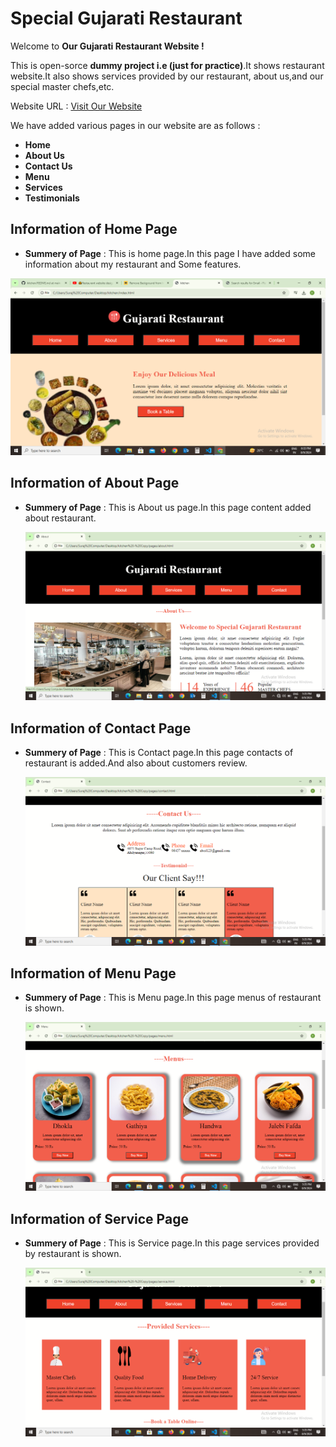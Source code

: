 # Special Gujarati Restaurant

Welcome to **Our Gujarati Restaurant Website !**

This is open-sorce **dummy project i.e (just for practice)**.It shows restaurant website.It also shows services provided by our restaurant, about us,and our special master chefs,etc.

Website URL : [Visit Our Website](https://gujarati-kitchen.netlify.app/)

We have added various pages in our website are as follows :

- **Home**
- **About Us**
- **Contact Us**
- **Menu**
- **Services**
- **Testimonials**
  
## Information of Home Page

- **Summery of Page** : This is home page.In this page I have added some information about my restaurant and Some features.

![Home Page Screenshot](./images/home.png)

## Information of About Page

- **Summery of Page** : This is About us page.In this page content added about restaurant.

  ![About Page Screenshot](./images/about.png)

## Information of Contact Page

- **Summery of Page** : This is Contact page.In this page contacts of restaurant is added.And also about customers review.

  ![Contact Page Screenshot](./images/contact.png)

## Information of Menu Page

- **Summery of Page** : This is Menu page.In this page menus of restaurant is shown.

  ![Menu Page Screenshot](./images/menu.png)

## Information of Service Page

- **Summery of Page** : This is Service page.In this page services provided by restaurant is shown.

  ![Service Page Screenshot](./images/service.png)
